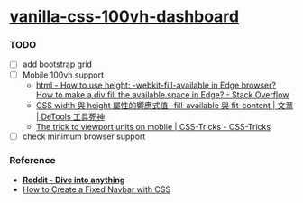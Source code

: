 [vanilla-css-100vh-dashboard](https://dirkarnez.github.io/vanilla-css-100vh-dashboard/)
===========================

### TODO
- [ ] add bootstrap grid
- [ ] Mobile 100vh support
  - [html - How to use height: -webkit-fill-available in Edge browser? How to make a div fill the available space in Edge? - Stack Overflow](https://stackoverflow.com/questions/54175400/how-to-use-height-webkit-fill-available-in-edge-browser-how-to-make-a-div-fil)
  - [CSS width 與 height 屬性的響應式值- fill-available 與 fit-content | 文章 | DeTools 工具死神](https://tools.wingzero.tw/article/sn/727)
  - [The trick to viewport units on mobile | CSS-Tricks - CSS-Tricks](https://css-tricks.com/the-trick-to-viewport-units-on-mobile/)
- [ ] check minimum browser support
### Reference
- [**Reddit - Dive into anything**](https://www.reddit.com/)
- [How to Create a Fixed Navbar with CSS](https://www.w3docs.com/snippets/css/how-to-create-a-fixed-navbar-with-css.html)
